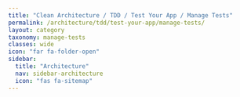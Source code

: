 ```yaml
---
title: "Clean Architecture / TDD / Test Your App / Manage Tests"
permalink: /architecture/tdd/test-your-app/manage-tests/
layout: category
taxonomy: manage-tests
classes: wide
icon: "far fa-folder-open"
sidebar:
  title: "Architecture"
  nav: sidebar-architecture
  icon: "fas fa-sitemap"
---
```

